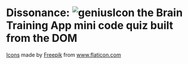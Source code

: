 # Dissonance: ![geniusIcon](https://user-images.githubusercontent.com/62162419/129668224-2210dc1c-777c-4e6e-9aa9-4bf670b15299.png) the Brain Training App mini code quiz built from the DOM
[<div>Icons](url) made by <a href="https://www.freepik.com" title="Freepik">Freepik</a> from <a href="https://www.flaticon.com/" title="Flaticon">www.flaticon.com</a></div>
[](url)
